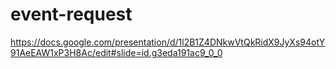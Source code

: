 # event-request
https://docs.google.com/presentation/d/1l2B1Z4DNkwVtQkRidX9JyXs94otY91AeEAW1xP3H8Ac/edit#slide=id.g3eda191ac9_0_0

